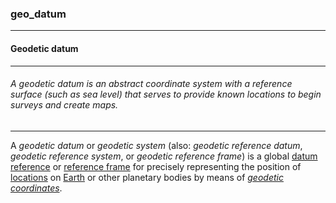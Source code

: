 ### geo_datum



------
#### Geodetic datum



------
###### A geodetic datum is an abstract coordinate system with a reference surface (such as sea level) that serves to provide known locations to begin surveys and create maps. 



------
A *geodetic datum* or *geodetic system* (also: *geodetic reference datum*, *geodetic reference system*, or *geodetic reference frame*) is a global [datum reference](https://en.wikipedia.org/wiki/Datum_reference "Datum reference") or [reference frame](https://en.wikipedia.org/wiki/Reference_frame "Reference frame") for precisely representing the position of [locations](https://en.wikipedia.org/wiki/Location "Location") on [Earth](https://en.wikipedia.org/wiki/Earth "Earth") or other planetary bodies by means of *[geodetic coordinates](https://en.wikipedia.org/wiki/Geodetic_coordinates "Geodetic coordinates")*.